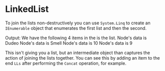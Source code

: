# LinkedList

To join the lists non-destructively you can use `System.Linq` to create an `IEnumerable` object that enumerates the first list and then the second.

Output:
    We have the following 4 items in the is the list.
    Node's data is Dudeo
    Node's data is Smell
    Node's data is 10
    Node's data is 9

This isn't giving you a list, but an intermediate object than captures the action of joining the lists together. You can see this by adding an item to the end `LLs` after performing the `Concat` operation, for example.